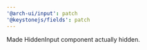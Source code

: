 ```yaml
---
'@arch-ui/input': patch
'@keystonejs/fields': patch
---
```


Made HiddenInput component actually hidden.
